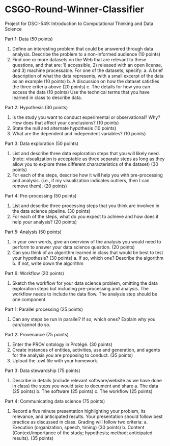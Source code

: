 # CSGO-Round-Winner-Classifier
Project for DSCI-549: Introduction to Computational Thinking and Data Science

Part 1: Data (50 points) 

1.	Define an interesting problem that could be answered through data analysis. Describe the problem to a non-informed audience (10 points)
2.	Find one or more datasets on the Web that are relevant to these questions, and that are: 1) accessible, 2) released with an open license, and 3) machine processable. For one of the datasets, specify:
a.	A brief description of what the data represents, with a small excerpt of the data as an example (10 points)
b.	A discussion on how the dataset satisfies the three criteria above (20 points) 
c.	The details for how you can access the data (10 points) 
                Use the technical terms that you have learned in class to describe data.


Part 2: Hypothesis (30 points) 

1.	Is the study you want to conduct experimental or observational? Why? How does that affect your conclusions? (10 points) 
2.	State the null and alternate hypothesis (10 points) 
3.	What are the dependent and independent variables? (10 points) 

Part 3: Data exploration (50 points) 

1.	List and describe three data exploration steps that you will likely need. (note: visualization is acceptable as three separate steps as long as they allow you to explore three different characteristics of the dataset) (30 points) 
2.	For each of the steps, describe how it will help you with pre-processing and analysis. (i.e., if my visualization indicates outliers, then I can remove them). (20 points) 

Part 4: Pre-processing (50 points) 

1.	List and describe three processing steps that you think are involved in the data science pipeline. (30 points) 
2.	For each of the steps, what do you expect to achieve and how does it help your analysis? (20 points) 

Part 5: Analysis (50 points) 

1.	In your own words, give an overview of the analysis you would need to perform to answer your data science question. (20 points) 
2.	Can you think of an algorithm learned in class that would be best to test your hypothesis? (30 points) 
a.	If so, which one? Describe the algorithm
b.	If not, write down the algorithm

Part 6: Workflow (20 points) 

1.	Sketch the workflow for your data science problem, omitting the data exploration steps but including pre-processing and analysis. The workflow needs to include the data flow. The analysis step should be one component. 

Part 1: Parallel processing  (25 points)

1.	Can any steps be run in parallel? If so, which ones? Explain why you can/cannot do so. 


Part 2: Provenance (75 points)

1.	Enter the PROV ontology in Protégé. (30 points)
2.	Create instances of entities, activities, use and generation, and agents for the analysis you are proposing to conduct. (35 points)
3.	Upload the .owl file with your homework. 

Part 3: Data stewardship (75 points)

1.	Describe in details (include relevant software/website as we have done in class) the steps you would take to document and share
a.	The data (25 points)
b.	The software (25 points)
c.	The workflow (25 points)

Part 4: Communicating data science (75 points)

1.	Record a five minute presentation highlighting your problem, its relevance, and anticipated results. Your presentation should follow best practice as discussed in class. Grading will follow two criteria:
a.	Execution (organization, speech, timing) (30 points)
b.	Content (Context/importance of the study; hypothesis; method; anticipated results). (35 points)


